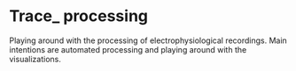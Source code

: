 # Trace_ processing

Playing around with the processing of electrophysiological recordings. Main intentions are automated processing and playing around with the visualizations.
